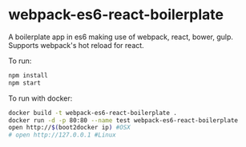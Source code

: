 webpack-es6-react-boilerplate
=========
A boilerplate app in es6 making use of webpack, react, bower, gulp.
Supports webpack's hot reload for react.

To run:

```bash
npm install
npm start
```

To run with docker:

```bash
docker build -t webpack-es6-react-boilerplate .
docker run -d -p 80:80 --name test webpack-es6-react-boilerplate
open http://$(boot2docker ip) #OSX
# open http://127.0.0.1 #Linux
```
